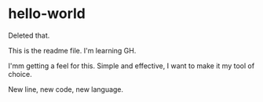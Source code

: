 # hello-world
Deleted that.

This is the readme file. I'm learning GH.

I'mm getting a feel for this. Simple and effective, I want to make it my tool of choice.

New line, new code, new language.
